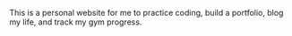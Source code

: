 This is a personal website for me to practice coding, build a portfolio, blog my life, and track my gym progress.